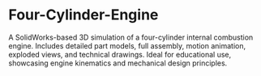 # Four-Cylinder-Engine
A SolidWorks-based 3D simulation of a four-cylinder internal combustion engine. Includes detailed part models, full assembly, motion animation, exploded views, and technical drawings. Ideal for educational use, showcasing engine kinematics and mechanical design principles.
